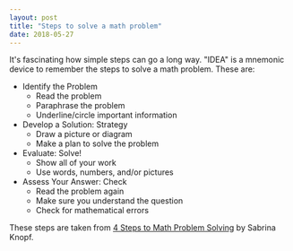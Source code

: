 ```yaml
---
layout: post
title: "Steps to solve a math problem"
date: 2018-05-27
---
```


It's fascinating how simple steps can go a long way. "IDEA" is a mnemonic device to remember the steps to solve a math problem. These are:

* Identify the Problem
    - Read the problem
    - Paraphrase the problem
    - Underline/circle important information
* Develop a Solution: Strategy
    - Draw a picture or diagram
    - Make a plan to solve the problem
* Evaluate: Solve!
    - Show all of your work
    - Use words, numbers, and/or pictures
* Assess Your Answer: Check
    - Read the problem again
    - Make sure you understand the question
    - Check for mathematical errors

These steps are taken from [4 Steps to Math Problem Solving](https://www.youtube.com/watch?v=tk0Q37GDmJ8) by Sabrina Knopf.
